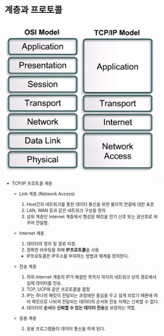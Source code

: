 # 계층과 프로토콜

![img](./img/img1.PNG)

- TCP/IP 프로토콜 계층

  - Link 계층 (Network Access)

    1. Host간의 네트워크를 통한 데이터 통신을 위한 물리적 연결에 대한 표준
    2. LAN, WAN 등과 같은 네트워크 구성을 정의
    3. 상위 계층인 Internet 계층에서 형성된 패킷을 전기 신호 또는 광신호로 바꾸어 전달함.

  - Internet 계층

    1. 데이터의 정의 및 경로 지정.
    2. 정확한 라우팅을 위해 **IP프로토콜**을 사용

    - IP프로토콜은 IP주소를 부여하는 방법과 체계를 정의한다.

  - 전송 계층

    1. 하위 Internet 계층의 IP가 해결한 목적지 까지의 네트워크 상의 경로에서 실제 데이터를 전송.
    2. TCP, UCP와 같은 프로토콜을 결정
    3. IP는 하나의 패킷이 전달되는 과정에만 중심을 두고 설계 되었기 때문에 여러 패킷으로 나눠져 전달되는 데이터의 순서와 전송 자체는 신뢰할 수 없다.
    4. 데이터의 **순서**와 **신뢰할 수 있는 데이터 전송**을 보장하는 역할.

  - 응용 계층

    1. 응용 프로그램들이 데이터 통신을 하게 된다.



